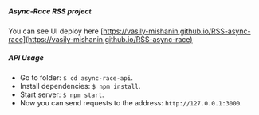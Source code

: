##### Async-Race RSS project

You can see UI deploy here
[https://vasily-mishanin.github.io/RSS-async-race](https://vasily-mishanin.github.io/RSS-async-race)

##### API Usage

- Go to folder: `$ cd async-race-api`.
- Install dependencies: `$ npm install`.
- Start server: `$ npm start`.
- Now you can send requests to the address: `http://127.0.0.1:3000`.
